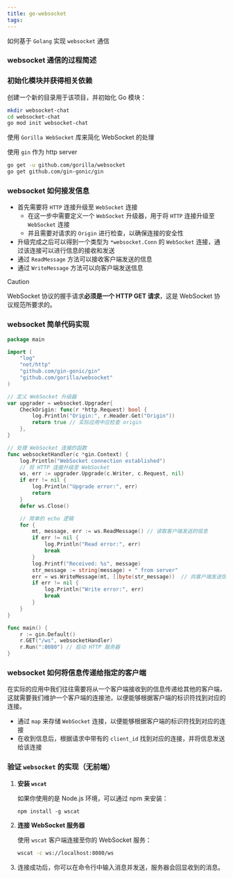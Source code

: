 ```yaml
---
title: go-websocket
tags:
---
```


如何基于 `Golang` 实现 `websocket` 通信

<!--more-->

### websocket 通信的过程简述

### 初始化模块并获得相关依赖

创建一个新的目录用于该项目，并初始化 Go 模块：

```bash
mkdir websocket-chat
cd websocket-chat
go mod init websocket-chat
```

使用 `Gorilla WebSocket` 库来简化 WebSocket 的处理

使用 `gin` 作为 http server

```bash
go get -u github.com/gorilla/websocket
go get github.com/gin-gonic/gin
```

### websocket 如何接发信息

- 首先需要将 `HTTP` 连接升级至 `WebSocket` 连接
  - 在这一步中需要定义一个 `WebSocket` 升级器，用于将 `HTTP` 连接升级至 `WebSocket` 连接
  - 并且需要对请求的 `Origin` 进行检查，以确保连接的安全性
- 升级完成之后可以得到一个类型为 `*websocket.Conn` 的 `WebSocket` 连接，通过该连接可以进行信息的接收和发送
- 通过 `ReadMessage` 方法可以接收客户端发送的信息
- 通过 `WriteMessage` 方法可以向客户端发送信息

> [!caution]
> WebSocket 协议的握手请求**必须是一个 HTTP GET 请求**，这是 WebSocket 协议规范所要求的。

### websocket 简单代码实现

```go
package main

import (
	"log"
	"net/http"
	"github.com/gin-gonic/gin"
	"github.com/gorilla/websocket"
)

// 定义 WebSocket 升级器
var upgrader = websocket.Upgrader{
	CheckOrigin: func(r *http.Request) bool {
		log.Println("Origin:", r.Header.Get("Origin"))
		return true // 实际应用中应检查 origin
	},
}

// 处理 WebSocket 连接的函数
func websocketHandler(c *gin.Context) {
	log.Println("WebSocket connection established")
	// 将 HTTP 连接升级至 WebSocket
	ws, err := upgrader.Upgrade(c.Writer, c.Request, nil)
	if err != nil {
		log.Println("Upgrade error:", err)
		return
	}
	defer ws.Close()

	// 简单的 echo 逻辑
	for {
		mt, message, err := ws.ReadMessage() // 读取客户端发送的信息
		if err != nil {
			log.Println("Read error:", err)
			break
		}
		log.Printf("Received: %s", message)
		str_message := string(message) + " from server"
		err = ws.WriteMessage(mt, []byte(str_message))  // 向客户端发送信息
		if err != nil {
			log.Println("Write error:", err)
			break
		}
	}
}

func main() {
	r := gin.Default()
	r.GET("/ws", websocketHandler)
	r.Run(":8080") // 启动 HTTP 服务器
}

```

### websocket 如何将信息传递给指定的客户端

在实际的应用中我们往往需要将从一个客户端接收到的信息传递给其他的客户端，这就需要我们维护一个客户端的连接池，以便能够根据客户端的标识符找到对应的连接。

- 通过 `map` 来存储 `WebSocket` 连接，以便能够根据客户端的标识符找到对应的连接
- 在收到信息后，根据请求中带有的 `client_id` 找到对应的连接，并将信息发送给该连接

### 验证 `websocket` 的实现（无前端）

1. **安装 `wscat`**

   如果你使用的是 Node.js 环境，可以通过 npm 来安装：

   ```
   npm install -g wscat
   ```

2. **连接 WebSocket 服务器**

   使用 `wscat` 客户端连接至你的 WebSocket 服务：

   ```bash
   wscat -c ws://localhost:8080/ws
   ```


3. 连接成功后，你可以在命令行中输入消息并发送，服务器会回显收到的消息。
